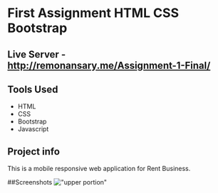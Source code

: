 # First Assignment HTML CSS Bootstrap

## Live Server - http://remonansary.me/Assignment-1-Final/

## Tools Used

- HTML
- CSS
- Bootstrap
- Javascript

## Project info

This is a mobile responsive web application for Rent Business.

##Screenshots
!["upper portion"]()
